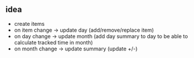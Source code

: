 ## idea

- create items
- on item change -> update day (add/remove/replace item)
- on day change -> update month (add day summary to day to be able to calculate tracked time in month)
- on month change -> update summary (update +/-)
